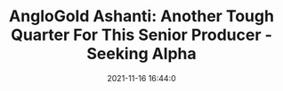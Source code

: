 ---
"title": "AngloGold Ashanti: Another Tough Quarter For This Senior Producer - Seeking Alpha"
"date": "2021-11-16 16:44:0"
"feed_name": "GOOGLENEWSMINING"
"feed_website": "https://news.google.com/search?q=mining%2Bincident&hl=en-US&gl=US&ceid=US:en"
"feed_rss": "https://news.google.com/rss/search?q=mining%2Bincident&hl=en-US&gl=US&ceid=US:en"
"link": "https://seekingalpha.com/article/4469932-anglogold-ashanti-another-tough-quarter-for-this-senior-producer"
"source": "{'href': 'https://seekingalpha.com', 'title': 'Seeking Alpha'}"
"file": "_posts/2021-1-1-6429b6d5fd7c018a54a477d31678ced489c6953f.md"
"accident": "0"
"drilling": "0"
"dead": "0"
"injured": "0"
"arrested": "0"
"place": "unknown place"
"where": "unknown site"
"causes": "unknown"
"place_uri": "unknown place"
---